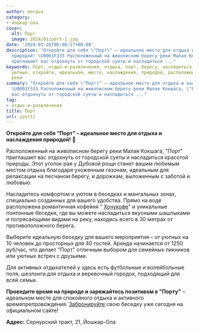 ```yaml
---
author: morava
category:
- йошкар-ола
cover:
  alt: Порт
  image: 2024/01/port-1.jpg
date: '2024-01-26T06:00:17+00:00'
description: "Откройте для себя \"Порт\" – идеальное место для отдыха и наслаждения
  природой! \U0001F333 Расположенный на живописном берегу реки Малая Кокшага, \"Порт\"
  приглашает вас отдохнуть от городской суеты и насладиться ..."
keywords: Порт, отдых-и-развлечения, отдыха, порт, берегу, насладиться, вашего, беседку,
  уютных, откройте, идеальное, место, наслаждения, природой, расположенный, живописном,
  реки
summary: "Откройте для себя \"Порт\" – идеальное место для отдыха и наслаждения природой!
  \U0001F333 Расположенный на живописном берегу реки Малая Кокшага, \"Порт\" приглашает
  вас отдохнуть от городской суеты и насладиться ..."
tag:
- отдых-и-развлечения
title: Порт
url: /port/
---
```


**Откройте для себя "Порт" – идеальное место для отдыха и наслаждения природой!** 🌳

Расположенный на живописном берегу реки Малая Кокшага, "Порт" приглашает вас отдохнуть от городской суеты и насладиться красотой природы. Этот уголок рая у Дубовой рощи станет вашим любимым местом отдыха благодаря ухоженным газонам, идеальным для релаксации на песчаном берегу, и дорожкам, выложенным с заботой и любовью.

Насладитесь комфортом и уютом в беседках и мангальных зонах, специально созданных для вашего удобства. Прямо на воде расположена романтичная кофейня " [Хочукофе](/hochy_coffee/)" и уникальные понтонные беседки, где вы можете насладиться вкусными шашлыками и потрясающими видами на реку, находясь всего в 30 метрах от противоположного берега.

Выберите идеальную беседку для вашего мероприятия – от уютных на 10 человек до просторных для 40 гостей. Аренда начинается от 1250 руб/час, что делает "Порт" отличным выбором для семейных пикников или уютных встреч с друзьями.

Для активных отдыхателей у здесь есть футбольные и волейбольные поля, шезлонги для отдыха и веревочный городок, подходящий для всей семьи.

**Проведите время на природе и заряжайтесь позитивом в "Порту"** – идеальном месте для спокойного отдыха и активного времяпрепровождения. [Забронируйте](https://xn--b1axbdgmcot.xn--p1ai/) свою беседку уже сегодня на  официальном сайте!

**Адрес:** Сернурский тракт, 21, Йошкар-Ола